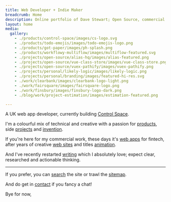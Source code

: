 ```yaml
---
title: Web Developer + Indie Maker
breadcrumb: Home
description: Online portfolio of Dave Stewart; Open Source, commercial + personal projects
layout: home
media:
  gallery:
    - ./products/control-space/images/cs-logo.svg
    - ./products/todo-emojis/images/todo-emojis-logo.png
    - ./products/got-paper/images/ph-splash.png
    - ./products/workflowy-multiflow/images/multiflow-featured.svg
    - ./projects/open-source/alias-hq/images/alias-featured.png
    - ./projects/open-source/vue-class-store/images/vue-class-store.png
    - ./projects/open-source/vuex-pathify/images/vuex-pathify.png
    - ./projects/personal/likely-logic/images/likely-logic.png
    - ./projects/personal/branding/images/featured-hi-res.svg
    - ./work/clearbank/images/clearbank-logo-light.png
    - ./work/fairsquare/images/fairsquare-logo.png
    - ./work/finsbury/images/finsbury-logo-dark.png
    - ./blog/work/project-estimation/images/estimation-featured.png

---
```


A UK web app developer, currently building [Control Space](/products/control-space).

I'm a colourful mix of technical and creative with a passion for [products](/products/), side [projects](/projects/) and [invention](/archive/projects/).

<MediaGallery media="gallery" scale keep-alive />

If you're here for my  commercial work, these days it's [web apps](/work/) for fintech, after years of creative [web sites](/archive/work/) and titles [animation](/archive/work/animation/).

And I've recently restarted [writing](/blog/) which I absolutely love; expect clear, researched and actionable thinking.

---

<HomeThumbs />

If you prefer, you can [search](/search/) the site or trawl the [sitemap](/sitemap/).

And do get in [contact](/contact/) if you fancy a chat!

Bye for now,

<SiteIcon fill="#ea4848" style="width: 37px; height: 37px;"/>
